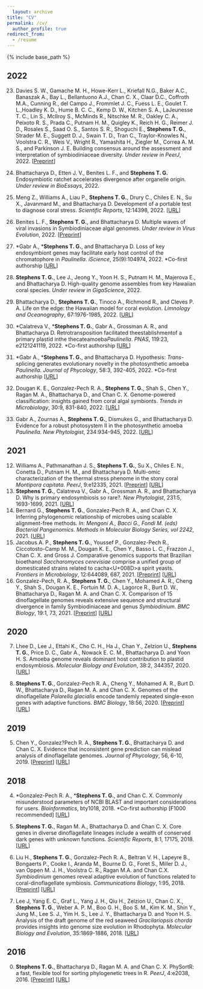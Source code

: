 ```yaml
---
  layout: archive
title: "CV"
permalink: /cv/
  author_profile: true
redirect_from:
  - /resume
---
```


{% include base_path %}

## 2022

23. Davies S. W., Gamache M. H., Howe-Kerr L., Kriefall N.G., Baker A.C., Banaszak A., Bay L., Bellantuono A.J., Chan C. X., Claar D.C., Coffroth M.A., Cunning R., del Campo J., Frommlet J. C., Fuess L. E., Goulet T. L.,<ca>Hoadley K. D., Hume B. C. C., Kemp D. W., Kitchen S. A., LaJeunesse T. C., Lin S., McIlroy S., McMinds R., Nitschke M. R., Oakley C. A., Peixoto R. S., Prada C., Putnam H. M., Quigley K., Reich H. G., Reimer J. D., Rosales S., Saad O. S., Santos S. R., Shoguchi E., **Stephens T. G.**, Strader M. E., Suggett D. J., Swain T. D., Tran C., Traylor-Knowles N., Voolstra C. R., Weis V., Wright R., Yamashita H., Ziegler M., Correa A. M. S., and Parkinson J. E. Building consensus around the assessment and interpretation of symbiodiniaceae diversity. *Under review in PeerJ*, 2022. [[Preprint](https://doi.org/10.20944/preprints202206.0284.v1)]

22. Bhattacharya D., Etten J. V., Benites L. F., and **Stephens T. G.** Endosymbiotic ratchet accelerates divergence after organelle origin. *Under review in BioEssays*, 2022.

21. Meng Z., Williams A., Liau P., **Stephens T. G.**, Drury C., Chiles E. N., Su X., Javanmard M., and Bhattacharya D. Development of a portable test to diagnose coral stress. *Scientific Reports*, 12:14398, 2022. [[URL](https://doi.org/10.1038/s41598-022-18653-3)]

20. Benites L. F., **Stephens T. G.**, and Bhattacharya D. Multiple waves of viral invasions in Symbiodiniaceae algal genomes. *Under review in Virus Evolution*, 2022. [[Preprint](https://doi.org/10.1101/2022.04.12.488082)]

19. \*Gabr A., \***Stephens T. G.**, and Bhattacharya D. Loss of key endosymbiont genes may facilitate early host control of the chromatophore in *Paulinella*. *iScience*, 25(9):104974, 2022. *Co-first authorship [[URL](https://doi.org/10.1016/j.isci.2022.104974)]

18. **Stephens T. G.**, Lee J., Jeong Y., Yoon H. S., Putnam H. M., Majerova E., and Bhattacharya D. High-quality genome assembles from key Hawaiian coral species. *Under review in GigaScience*, 2022.

17. Bhattacharya D., **Stephens T. G.**, Tinoco A., Richmond R., and Cleves P. A. Life on the edge: the Hawaiian model for coral evolution. *Limnology and Oceanography*, 67:1976-1985, 2022. [[URL](https://doi.org/10.1002/lno.12181)]

16. \*Calatreva V., \***Stephens T. G.**, Gabr A., Grossman A. R., and Bhattacharya D. Retrotransposition facilitated the<ca>establishment<ca>of a primary plastid in<ca>the thecate<ca>amoeba<ca>*Paulinella*. *PNAS*, 119:23, e2121241119, 2022. *Co-first authorship [[URL](https://doi.org/10.1073/pnas.2121241119)]

15. \*Gabr A., \***Stephens T. G.**, and Bhattacharya D. Hypothesis: *Trans*-splicing generates evolutionary novelty in the photosynthetic amoeba *Paulinella*. *Journal of Phycology*, 58:3, 392-405, 2022. *Co-first authorship [[URL](https://doi.org/10.1111/jpy.13247)]

14. Dougan K. E., Gonzalez-Pech R. A., **Stephens T. G.**, Shah S., Chen Y., Ragan M. A., Bhattacharya D., and Chan C. X. Genome-powered classification: insights gained from coral algal symbionts. *Trends in Microbiology*, 30:9, 831-840, 2022. [[URL](https://doi.org/10.1016/j.tim.2022.02.001)]

13. Gabr A., Zournas A., **Stephens T. G.**, Dismukes G., and Bhattacharya D. Evidence for a robust photosystem II in the photosynthetic amoeba *Paulinella*. *New Phytologist*, 234:934-945, 2022. [[URL](https://doi.org/10.1111/nph.18052)]

## 2021

12. Williams A., Pathmanathan J. S., **Stephens T. G.**, Su X., Chiles E. N., Conetta D., Putnam H. M., and Bhattacharya D. Multi-omic characterization of the thermal stress phenome in the stony coral *Montipora capitata*. *PeerJ*, 9:e12335, 2021. [[Preprint](https://doi.org/10.1101/2021.02.05.429981)] [[URL](https://doi.org/10.7717/peerj.12335)]
13. **Stephens T. G.**, Calatreva V., Gabr A., Grossman A. R., and Bhattacharya D. Why is primary endosymbiosis so rare?. *New Phytologist*, 231:5, 1693-1699, 2021. [[URL](https://doi.org/10.1111/nph.17478)]
14. Bernard G., **Stephens T. G.**, Gonzalez-Pech R. A., and Chan C. X. Inferring phylogenomic relationship of microbes using scalable alignment-free methods. *In: Mengoni A., Bacci G., Fondi M. (eds) Bacterial Pangenomics. Methods in Molecular Biology Series, vol 2242*, 2021. [[URL](https://doi.org/10.1007/978-1-0716-1099-2_5)]
15. Jacobus A. P., **Stephens T. G.**, Youssef P., Gonzalez-Pech R., Ciccotosto-Camp M. M., Dougan K. E., Chen Y., Basso L. C., Frazzon J., Chan C. X. and Gross J. Comparative genomics supports that Brazilian bioethanol *Saccharomyces cerevisiae* comprise a unified group of domesticated strains related to cacha<U+008D>a spirit yeasts. *Frontiers in Microbiology*, 12:644089, 687, 2021. [[Preprint](https://doi.org/10.1101/2020.12.15.422965)] [[URL](https://doi.org/10.3389/fmicb.2021.644089)]
16. Gonzalez-Pech, R. A., **Stephens T. G.**, Chen Y., Mohamed A. R., Cheng Y., Shah S., Dougan K. E., Fortuin M. D. A., Lagorce R., Burt D. W., Bhattacharya D., Ragan M. A. and Chan C. X. Comparison of 15 dinoflagellate genomes reveals extensive sequence and structural divergence in family Symbiodiniaceae and genus *Symbiodinium*. *BMC Biology*, 19:1, 73, 2021. [[Preprint](https://doi.org/10.1101/783902)] [[URL](https://doi.org/10.1186/s12915-021-00994-6)]

## 2020

7. Lhee D., Lee J., Ettahi K., Cho C. H., Ha J., Chan Y., Zelzion U., **Stephens T. G.**, Price D. C., Gabr A., Nowack E. C. M., Bhattacharya D. and Yoon H. S. Amoeba genome reveals dominant host contribution to plastid endosymbiosis. *Molecular Biology and Evolution*, 38:2, 344<d0>357, 2020. [[URL](https://doi.org/10.1093/molbev/msaa206)]

6. **Stephens T. G.**, Gonzalez-Pech R. A., Cheng Y., Mohamed A. R., Burt D. W., Bhattacharya D., Ragan M. A. and Chan C. X. Genomes of the dinoflagellate *Polarella glacialis* encode tandemly repeated single-exon genes with adaptive functions. *BMC Biology*, 18:56, 2020. [[Preprint](https://doi.org/10.1101/704437)] [[URL](https://doi.org/10.1186/s12915-020-00782-8)]

## 2019

5. Chen Y., Gonzalez?Pech R. A., **Stephens T. G.**, Bhattacharya D. and Chan C. X. Evidence that inconsistent gene prediction can mislead analysis of dinoflagellate genomes. *Journal of Phycology*, 56, 6-10, 2019. [[Preprint](https://doi.org/10.1101/690040)] [[URL](https://doi.org/10.1111/jpy.12947)]

## 2018

4. \*Gonzalez-Pech R. A., \***Stephens T. G.**, and Chan C. X. Commonly misunderstood parameters of NCBI BLAST and important considerations for users. *Bioinformatics*, bty1018, 2018. *Co-first authorship [F1000 recommended] [[URL](https://doi.org/10.1093/bioinformatics/bty1018)]

3. **Stephens T. G.**, Ragan M. A., Bhattacharya D. and Chan C. X. Core genes in diverse dinoflagellate lineages include a wealth of conserved dark genes with unknown functions. *Scientific Reports*, 8:1, 17175, 2018. [[URL](https://doi.org/10.1038/s41598-018-35620-z)]

2. Liu H., **Stephens T. G.**, Gonzalez-Pech R. A., Beltran V. H., Lapeyre B., Bongaerts P., Cooke I., Aranda M., Bourne D. G., Foret S., Miller D. J., van Oppen M. J. H., Voolstra C. R., Ragan M.A. and Chan C.X. *Symbiodinium* genomes reveal adaptive evolution of functions related to coral-dinoflagellate symbiosis. *Communications Biology*, 1:95, 2018. [[Preprint](https://doi.org/10.1101/198762)] [[URL](https://doi.org/10.1038/s42003-018-0098-3)]

1. Lee J, Yang E. C., Graf L., Yang J. H., Qiu H., Zelzion U., Chan C. X., **Stephens T. G.**, Weber A. P. M., Boo G. H., Boo S. M., Kim K. M., Shin Y., Jung M., Lee S. J., Yim H. S., Lee J. Y., Bhattacharya D. and Yoon H. S. Analysis of the draft genome of the red seaweed *Gracilariopsis chorda* provides insights into genome size evolution in Rhodophyta. *Molecular Biology and Evolution*, 35:1869-1886, 2018. [[URL](https://doi.org/10.1093/molbev/msy081)]

## 2016

0. **Stephens T. G.**, Bhattacharya D., Ragan M. A. and Chan C. X. PhySortR: a fast, flexible tool for sorting phylogenetic trees in R. *PeerJ*, 4:e2038, 2016. [[Preprint](https://doi.org/10.7287/peerj.preprints.1609v1)] [[URL](https://doi.org/10.7717/peerj.2038)]

